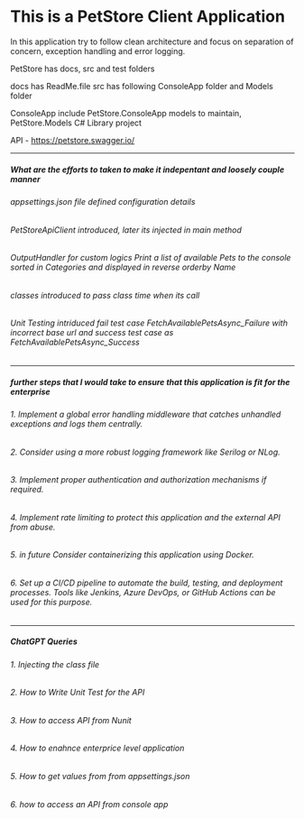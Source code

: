 # This is a PetStore Client Application
In this application try to follow clean architecture and focus on separation of concern, exception handling and error logging.

PetStore has docs, src and test folders 

docs has ReadMe.file src has following ConsoleApp folder and Models folder

ConsoleApp include PetStore.ConsoleApp models to maintain, PetStore.Models C# Library project 

API - https://petstore.swagger.io/

---

##### What are the efforts to taken to make it indepentant and loosely couple manner
###### appsettings.json file defined configuration details
###### PetStoreApiClient introduced, later its injected in main method
###### OutputHandler for custom logics Print a list of available Pets to the console sorted in Categories and displayed in reverse orderby Name
###### <T> classes introduced to pass class time when its call
###### Unit Testing intriduced fail test case FetchAvailablePetsAsync_Failure with incorrect base url and success test case as FetchAvailablePetsAsync_Success 

----

##### further steps that I would take to ensure that this application is fit for the enterprise
######  1. Implement a global error handling middleware that catches unhandled exceptions and logs them centrally.
######  2. Consider using a more robust logging framework like Serilog or NLog.
######  3. Implement proper authentication and authorization mechanisms if required.
######  4. Implement rate limiting to protect this application and the external API from abuse.
######  5. in future Consider containerizing this application using Docker.
######  6. Set up a CI/CD pipeline to automate the build, testing, and deployment processes. Tools like Jenkins, Azure DevOps, or GitHub Actions can be used for this purpose.

---
##### ChatGPT Queries

###### 1. Injecting the class file  
###### 2. How to Write Unit Test for the API 
###### 3. How to access API from Nunit
###### 4. How to enahnce enterprice level application 
###### 5. How to get values from from appsettings.json
###### 6. how to access an API from console app 